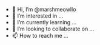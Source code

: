- 👋 Hi, I’m @marshmeowllo
- 👀 I’m interested in ...
- 🌱 I’m currently learning ...
- 💞️ I’m looking to collaborate on ...
- 📫 How to reach me ...

<!---
marshmeowllo/marshmeowllo is a ✨ special ✨ repository because its `README.md` (this file) appears on your GitHub profile.
You can click the Preview link to take a look at your changes.
--->
